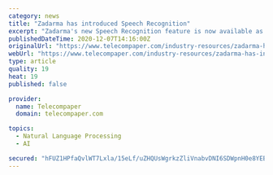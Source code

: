 ```yaml
---
category: news
title: "Zadarma has introduced Speech Recognition"
excerpt: "Zadarma's new Speech Recognition feature is now available as a part of their Cloud PBX solution, allowing you to transform all your conversations into text format for further analysis. Zadarma is a leading cloud-based and on-premise VoIP provider and has decades of experience in providing a comprehensive voice telecommunication solution for companies of all sizes."
publishedDateTime: 2020-12-07T14:16:00Z
originalUrl: "https://www.telecompaper.com/industry-resources/zadarma-has-introduced-speech-recognition--1364713"
webUrl: "https://www.telecompaper.com/industry-resources/zadarma-has-introduced-speech-recognition--1364713"
type: article
quality: 19
heat: 19
published: false

provider:
  name: Telecompaper
  domain: telecompaper.com

topics:
  - Natural Language Processing
  - AI

secured: "hFUZ1HPfaQvlWT7Lxla/15eLf/uZHQUsWgrkzZliVnabvDNI6SDWpnH0e8YEBZc5fbtvAoLqDQYs+U5GeQbEZS1KHW4Uz/VyKRUBAqwz1WCQ18gXLTtFV9LIFdt6fKOPCk0RfgtaY52lG/ZU2V3W0DteZf7VlDaMk5Eo3rjH/OnMgeFd3H0ck719TR/jzuRVuElAZPAgJKTYMAy2/JeEVPoUSdM8L8G6lrMN0bOn2DmBop6xPULRkKuwSjiXvAgRLCJd92L4lnzkQpe3W2dK3SgREB9A0DyZBbYJjmJJ1jXeWy1BkO5p8Kn37q/3QRXVBEBwhwz3IATRofS8dQ01RQsHaWYHhMHrlhYDRNz5SaI=;7JPMqFAQhDYaBp2b1GFxEQ=="
---
```


